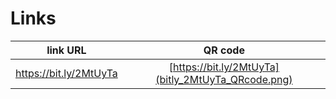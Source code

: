 
# Links

| link URL | QR code |
| :------: | :-----: |
| https://bit.ly/2MtUyTa | [https://bit.ly/2MtUyTa](bitly_2MtUyTa_QRcode.png) |
